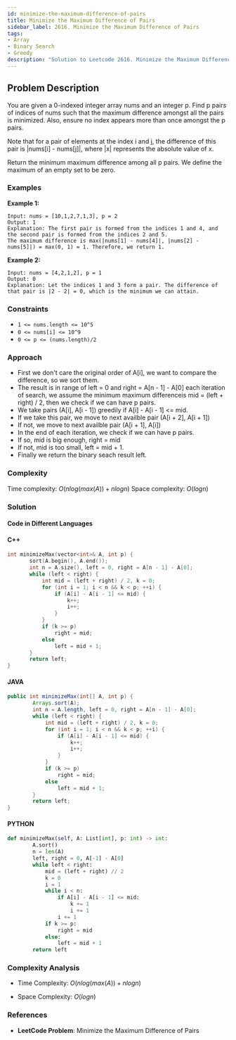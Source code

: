 ```yaml
---
id: minimize-the-maximum-difference-of-pairs
title: Minimize the Maximum Difference of Pairs
sidebar_label: 2616. Minimize the Maximum Difference of Pairs
tags:
- Array
- Binary Search
- Greedy
description: "Solution to Leetcode 2616. Minimize the Maximum Difference of Pairs"
---
```


## Problem Description

You are given a 0-indexed integer array nums and an integer p. Find p pairs of indices of nums such that the maximum difference amongst all the pairs is minimized. Also, ensure no index appears more than once amongst the p pairs.

Note that for a pair of elements at the index i and j, the difference of this pair is |nums[i] - nums[j]|, where |x| represents the absolute value of x.

Return the minimum maximum difference among all p pairs. We define the maximum of an empty set to be zero.
 
### Examples

**Example 1:**

```
Input: nums = [10,1,2,7,1,3], p = 2
Output: 1
Explanation: The first pair is formed from the indices 1 and 4, and the second pair is formed from the indices 2 and 5. 
The maximum difference is max(|nums[1] - nums[4]|, |nums[2] - nums[5]|) = max(0, 1) = 1. Therefore, we return 1.
```

**Example 2:**

```
Input: nums = [4,2,1,2], p = 1
Output: 0
Explanation: Let the indices 1 and 3 form a pair. The difference of that pair is |2 - 2| = 0, which is the minimum we can attain.

```



### Constraints
- `1 <= nums.length <= 10^5`
- `0 <= nums[i] <= 10^9`
- `0 <= p <= (nums.length)/2`

### Approach 
- First we don't care the original order of A[i], we want to compare the difference, so we sort them.
- The result is in range of left = 0 and right = A[n - 1] - A[0] each iteration of search, we assume the minimum maximum differenceis mid = (left + right) / 2, then we check if we can have p pairs.
- We take pairs (A[i], A[i - 1]) greedily if A[i] - A[i - 1] <= mid.
- If we take this pair, we move to next availble pair (A[i + 2], A[i + 1])
- If not, we move to next availble pair (A[i + 1], A[i])
- In the end of each iteration, we check if we can have p pairs.
- If so, mid is big enough, right = mid
- If not, mid is too small, left = mid + 1.
- Finally we return the binary seach result left.

### Complexity

Time complexity: $O(nlog(max(A)) + nlogn)$
Space complexity: $O(logn)$

### Solution

#### Code in Different Languages

#### C++

 ```cpp
int minimizeMax(vector<int>& A, int p) {
        sort(A.begin(), A.end());
        int n = A.size(), left = 0, right = A[n - 1] - A[0];
        while (left < right) {
            int mid = (left + right) / 2, k = 0;
            for (int i = 1; i < n && k < p; ++i) {
                if (A[i] - A[i - 1] <= mid) {
                    k++;
                    i++;
                }
            }
            if (k >= p)
                right = mid;
            else
                left = mid + 1;
        }
        return left;
}

 ```

#### JAVA

```java
public int minimizeMax(int[] A, int p) {
        Arrays.sort(A);
        int n = A.length, left = 0, right = A[n - 1] - A[0];
        while (left < right) {
            int mid = (left + right) / 2, k = 0;
            for (int i = 1; i < n && k < p; ++i) {
                if (A[i] - A[i - 1] <= mid) {
                    k++;
                    i++;
                }
            }
            if (k >= p)
                right = mid;
            else
                left = mid + 1;
        }
        return left;
}
```

#### PYTHON

```python
def minimizeMax(self, A: List[int], p: int) -> int:
        A.sort()
        n = len(A)
        left, right = 0, A[-1] - A[0]
        while left < right:
            mid = (left + right) // 2
            k = 0
            i = 1
            while i < n:
                if A[i] - A[i - 1] <= mid:
                    k += 1
                    i += 1
                i += 1
            if k >= p:
                right = mid
            else:
                left = mid + 1
        return left
```



### Complexity Analysis

- Time Complexity: $O(nlog(max(A)) + nlogn)$

- Space Complexity: $O(logn)$

### References

- **LeetCode Problem**: Minimize the Maximum Difference of Pairs